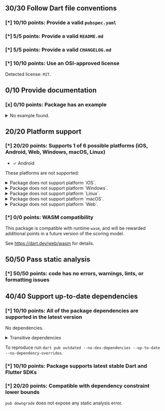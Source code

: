## 30/30 Follow Dart file conventions

### [*] 10/10 points: Provide a valid `pubspec.yaml`

### [*] 5/5 points: Provide a valid `README.md`

### [*] 5/5 points: Provide a valid `CHANGELOG.md`

### [*] 10/10 points: Use an OSI-approved license

Detected license: `MIT`.


## 0/10 Provide documentation

### [x] 0/10 points: Package has an example

<details>
<summary>
No example found.
</summary>

See [package layout](https://dart.dev/tools/pub/package-layout#examples) guidelines on how to add an example.
</details>


## 20/20 Platform support

### [*] 20/20 points: Supports 1 of 6 possible platforms (iOS, **Android**, Web, Windows, macOS, Linux)

* ✓ Android


These platforms are not supported:

<details>
<summary>
Package does not support platform `iOS`.
</summary>

Because:
* `nsd_android` that declares support for platforms: `Android`.
</details>

<details>
<summary>
Package does not support platform `Windows`.
</summary>

Because:
* `nsd_android` that declares support for platforms: `Android`.
</details>

<details>
<summary>
Package does not support platform `Linux`.
</summary>

Because:
* `nsd_android` that declares support for platforms: `Android`.
</details>

<details>
<summary>
Package does not support platform `macOS`.
</summary>

Because:
* `nsd_android` that declares support for platforms: `Android`.
</details>

<details>
<summary>
Package does not support platform `Web`.
</summary>

Because:
* `nsd_android` that declares support for platforms: `Android`.
</details>

### [*] 0/0 points: WASM compatibility

This package is compatible with runtime `wasm`, and will be rewarded additional points in a future version of the scoring model.

See https://dart.dev/web/wasm for details.


## 50/50 Pass static analysis

### [*] 50/50 points: code has no errors, warnings, lints, or formatting issues


## 40/40 Support up-to-date dependencies

### [*] 10/10 points: All of the package dependencies are supported in the latest version

No dependencies.

<details><summary>Transitive dependencies</summary>

|Package|Constraint|Compatible|Latest|Notes|
|:-|:-|:-|:-|:-|
|[`characters`]|-|1.4.0|1.4.0||
|[`collection`]|-|1.19.1|1.19.1||
|[`material_color_utilities`]|-|0.11.1|0.12.0||
|[`meta`]|-|1.16.0|1.16.0||
|[`sky_engine`]|-|0.0.0|0.0.0||
|[`vector_math`]|-|2.1.4|2.1.4||
</details>

To reproduce run `dart pub outdated --no-dev-dependencies --up-to-date --no-dependency-overrides`.

[`characters`]: https://pub.dev/packages/characters
[`collection`]: https://pub.dev/packages/collection
[`material_color_utilities`]: https://pub.dev/packages/material_color_utilities
[`meta`]: https://pub.dev/packages/meta
[`sky_engine`]: https://pub.dev/packages/sky_engine
[`vector_math`]: https://pub.dev/packages/vector_math

### [*] 10/10 points: Package supports latest stable Dart and Flutter SDKs

### [*] 20/20 points: Compatible with dependency constraint lower bounds

`pub downgrade` does not expose any static analysis error.
